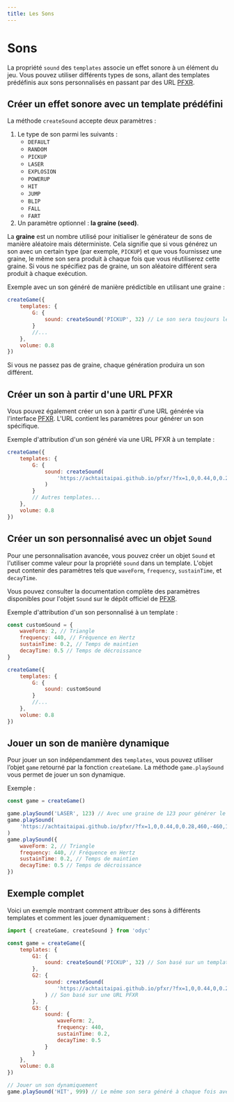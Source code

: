 ```yaml
---
title: Les Sons
---
```


# Sons

La propriété `sound` des `templates` associe un effet sonore à un élément du jeu. Vous pouvez utiliser différents types de sons, allant des templates prédéfinis aux sons personnalisés en passant par des URL [PFXR](https://achtaitaipai.github.io/pfxr/).

## Créer un effet sonore avec un template prédéfini

La méthode `createSound` accepte deux paramètres :

1. Le type de son parmi les suivants :
   - `DEFAULT`
   - `RANDOM`
   - `PICKUP`
   - `LASER`
   - `EXPLOSION`
   - `POWERUP`
   - `HIT`
   - `JUMP`
   - `BLIP`
   - `FALL`
   - `FART`
2. Un paramètre optionnel : **la graine (seed)**.

La **graine** est un nombre utilisé pour initialiser le générateur de sons de manière aléatoire mais déterministe. Cela signifie que si vous générez un son avec un certain type (par exemple, `PICKUP`) et que vous fournissez une graine, le même son sera produit à chaque fois que vous réutiliserez cette graine. Si vous ne spécifiez pas de graine, un son aléatoire différent sera produit à chaque exécution.

Exemple avec un son généré de manière prédictible en utilisant une graine :

```js
createGame({
	templates: {
		G: {
			sound: createSound('PICKUP', 32) // Le son sera toujours le même avec la graine 32
		}
		//...
	},
	volume: 0.8
})
```

Si vous ne passez pas de graine, chaque génération produira un son différent.

## Créer un son à partir d'une URL PFXR

Vous pouvez également créer un son à partir d'une URL générée via l'interface [PFXR](https://achtaitaipai.github.io/pfxr/). L'URL contient les paramètres pour générer un son spécifique.

Exemple d'attribution d'un son généré via une URL PFXR à un template :

```js
createGame({
	templates: {
		G: {
			sound: createSound(
				'https://achtaitaipai.github.io/pfxr/?fx=1,0,0.44,0,0.28,460,-460,1,0.16,16,18,12,0.02,0,0,4000,0,100,50,0,0'
			)
		}
		// Autres templates...
	},
	volume: 0.8
})
```

## Créer un son personnalisé avec un objet `Sound`

Pour une personnalisation avancée, vous pouvez créer un objet `Sound` et l'utiliser comme valeur pour la propriété `sound` dans un template. L'objet peut contenir des paramètres tels que `waveForm`, `frequency`, `sustainTime`, et `decayTime`.

Vous pouvez consulter la documentation complète des paramètres disponibles pour l'objet `Sound` sur le dépôt officiel de [PFXR](https://github.com/achtaitaipai/pfxr/tree/main/packages/synth#sound).

Exemple d'attribution d'un son personnalisé à un template :

```js
const customSound = {
	waveForm: 2, // Triangle
	frequency: 440, // Fréquence en Hertz
	sustainTime: 0.2, // Temps de maintien
	decayTime: 0.5 // Temps de décroissance
}

createGame({
	templates: {
		G: {
			sound: customSound
		}
		//...
	},
	volume: 0.8
})
```

## Jouer un son de manière dynamique

Pour jouer un son indépendamment des `templates`, vous pouvez utiliser l’objet `game` retourné par la fonction `createGame`. La méthode `game.playSound` vous permet de jouer un son dynamique.

Exemple :

```js
const game = createGame()

game.playSound('LASER', 123) // Avec une graine de 123 pour générer le même son à chaque fois
game.playSound(
	'https://achtaitaipai.github.io/pfxr/?fx=1,0,0.44,0,0.28,460,-460,1,0.16,16,18,12,0.02,0,0,4000,0,100,50,0,0'
)
game.playSound({
	waveForm: 2, // Triangle
	frequency: 440, // Fréquence en Hertz
	sustainTime: 0.2, // Temps de maintien
	decayTime: 0.5 // Temps de décroissance
})
```

## Exemple complet

Voici un exemple montrant comment attribuer des sons à différents templates et comment les jouer dynamiquement :

```js
import { createGame, createSound } from 'odyc'

const game = createGame({
	templates: {
		G1: {
			sound: createSound('PICKUP', 32) // Son basé sur un template prédéfini avec une graine de 32
		},
		G2: {
			sound: createSound(
				'https://achtaitaipai.github.io/pfxr/?fx=1,0,0.44,0,0.28,460,-460,1,0.16,16,18,12,0.02,0,0,4000,0,100,50,0,0'
			) // Son basé sur une URL PFXR
		},
		G3: {
			sound: {
				waveForm: 2,
				frequency: 440,
				sustainTime: 0.2,
				decayTime: 0.5
			}
		}
	},
	volume: 0.8
})

// Jouer un son dynamiquement
game.playSound('HIT', 999) // Le même son sera généré à chaque fois avec la graine 999
```
